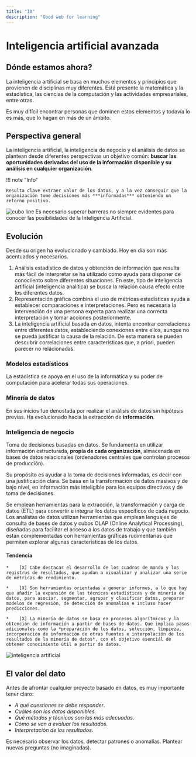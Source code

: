 ```yaml
---
title: "IA"
description: "Good web for learning"
---
```

# Inteligencia artificial avanzada

## Dónde estamos ahora?
La inteligencia artificial se basa en muchos elementos y principios que provienen de disciplinas muy diferentes. Está presente la matemática y la estadística, las ciencias de la computación y las actividades empresariales, entre otras.

Es muy difícil encontrar personas que dominen estos elementos y todavía lo es más, que lo hagan en más de un ámbito.

## Perspectiva general

La inteligencia artificial, la inteligencia de negocio y el análisis de datos se plantean desde diferentes perspectivas un objetivo común: **buscar las oportunidades derivadas del uso de la información disponible y su análisis en cualquier organización**.

!!! note "Info"

    Resulta clave extraer valor de los datos, y a la vez conseguir que la organización tome decisiones más ***informadas*** obteniendo un retorno positivo.


![cubo line](https://etc.usf.edu/clippix/pix/wooden-fence-at-castillo-de-san-marcos_small.jpg)
Es necesario superar barreras no siempre evidentes para conocer las posibilidades de la Inteligencia Artificial.

## Evolución
Desde su origen ha evolucionado y cambiado. Hoy en día son más acentuados y necesarios.

1. Análisis estadístico de datos y obtención de información que resulta más fácil de interpretar se ha utilizado como ayuda para disponer de conociiento sobre diferentes situaciones. En este, tipo de inteligencia artificial (inteligencia analítica) se busca la relación causa efecto entre los diferentes datos. 
2. Representación gráfica combina el uso de métricas estadísticas ayuda a establecer comparaciones e interpretaciones. Pero es necesaria la intervención de una persona experta para realizar una correcta interpretación y tomar acciones posteriormente.
3. La inteligencia artificial basada en datos, intenta encontrar correlaciones entre diferentes datos, estableciendo conexiones entre ellos, aunque no se pueda justificar la causa de la relación. De esta manera se pueden descubrir correlaciones entre características que, a priori, pueden parecer no relacionadas.

### Modelos estadísticos
La estadística se apoya en el uso de la informática y su poder de computación para acelerar todas sus operaciones.

### Minería de datos
En sus inicios fue denostada por realizar el análisis de datos sin hipótesis previas. Ha evolucionado hacia la extracción de **información**.

### Inteligencia de negocio
Toma de decisiones basadas en datos. Se fundamenta en utilizar información estructurada, **propia de cada organización**, almacenada en bases de datos relacionales (ordenadores centrales que controlan procesos de producción).

Su propósito es ayudar a la toma de decisiones informadas, es decir con una justificación clara. Se basa en la transformación de datos masivos y de bajo nivel, en información más inteligible para los equipos directivos y de toma de decisiones.

Se emplean herramientas para la extracción, la transformación y carga de datos (ETL) para convertir e integrar los datos específicos de cada negocio. Los analístas de datos utilizan herramientas que emplean lenguajes de consulta de bases de datos y cubos OLAP (Online Analytical Processing), diseñadas para facilitar el acceso a los datos de trabajo y que también están complementadas con herramientas gráficas rudimentarias que permiten explorar algunas características de los datos.

#### Tendencia

    *    [X] Cabe destacar el desarrollo de los cuadros de mando y los registros de resultados, que ayudan a visualizar y analizar una serie de métricas de rendimiento.

    *    [X] Son herramientas orientadas a generar informes, a lo que hay que añadir la expansión de las técnicas estadísticas y de minería de datos, para asociar, segmentar, agrupar y clasificar datos, preparar modelos de regresión, de detección de anomalías e incluso hacer predicciones.

    *    [X] La minería de datos se basa en procesos algorítmicos y la obtención de información a partir de bases de datos. Que implica pasos adicionales como la *preparación de los datos, selección, limpieza, incorporación de información de otras fuentes e interpolación de los resultados de la minería de datos*, con el objetivo esenciál de obtener conocimiento útil a partir de datos.
    
![inteligencia artificial](https://www.ionos.es/digitalguide/fileadmin/DigitalGuide/Schaubilder/ES-machine-learning-vs-deep-learning.png)


## El valor del dato
Antes de afrontar cualquier proyecto basado en datos, es muy importante tener claro:
-    *A qué cuestiones se debe responder*.
-    *Cuáles son los datos disponibles.*
-    *Qué métodos y técnicas son las más adecuadas.*
-    *Cómo se van a evaluar los resultados.*
-    *Interpretación de los resultados.*

Es necesario observar los datos, detectar patrones o anomalías. Plantear nuevas preguntas (no imaginadas).
